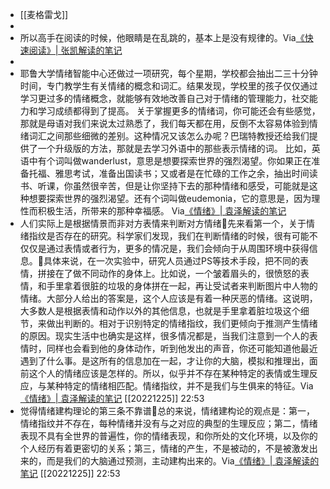 - [[麦格雷戈]]
- 
- 所以高手在阅读的时候，他眼睛是在乱跳的，基本上是没有规律的。Via[《快速阅读》| 张凯解读的笔记](https://app.yinxiang.com/shard/s63/nl/13797828/53316956-4a77-417e-b947-b031267628c3/)
- 
- 耶鲁大学情绪智能中心还做过一项研究，每个星期，学校都会抽出二三十分钟时间，专门教学生有关情绪的概念和词汇。结果发现，学校里的孩子仅仅通过学习更过多的情绪概念，就能够有效地改善自己对于情绪的管理能力，社交能力和学习成绩都得到了提高。
关于掌握更多的情绪词，你可能还会有些感觉，那就是母语对我们来说太过熟悉了，我们每天都在用，反倒不太容易体验到情绪词汇之间那些细微的差别。这种情况又该怎么办呢？巴瑞特教授还给我们提供了一个升级版的方法，那就是去学习外语中的那些表示情绪的词。
比如，英语中有个词叫做wanderlust，意思是想要探索世界的强烈渴望。你如果正在准备托福、雅思考试，准备出国读书；又或者是在忙碌的工作之余，抽出时间读书、听课，你虽然很辛苦，但是让你坚持下去的那种情绪和感受，可能就是这种想要探索世界的强烈渴望。还有个词叫做eudemonia，它的意思是，因为理性而积极生活，所带来的那种幸福感。
Via[《情绪》| 袁泽解读的笔记](https://app.yinxiang.com/shard/s63/nl/13797828/40d2d7ef-1eae-4a3a-9e57-2b56647dfa87/)
- 人们实际上是根据情景而非对方表情来判断对方情绪🌱先来看第一个，关于情绪指纹是否存在的研究。科学家们发现，我们在判断情绪的时候，很有可能不仅仅是通过表情或者行为，更多的情况是，我们会倾向于从周围环境中获得信息。🌱具体来说，在一次实验中，研究人员通过PS等技术手段，把不同的表情，拼接在了做不同动作的身体上。比如说，一个皱着眉头的，很愤怒的表情，和手里拿着很脏的垃圾的身体拼在一起，再让受试者来判断图片中人物的情绪。大部分人给出的答案是，这个人应该是有着一种厌恶的情绪。这说明，大多数人是根据表情和动作以外的其他信息，也就是手里拿着脏垃圾这个细节，来做出判断的。相对于识别特定的情绪指纹，我们更倾向于推测产生情绪的原因。现实生活中也确实是这样，很多情况都是，当我们注意到一个人的表情时，同样也会看到他的身体动作，听到他发出的声音，你还可能知道他最近遇到了什么事。是这所有的信息加在一起，才让你的大脑，模拟和推理出，面前这个人的情绪应该是怎样的。所以，似乎并不存在某种特定的表情或生理反应，与某种特定的情绪相匹配。情绪指纹，并不是我们与生俱来的特征。Via[《情绪》| 袁泽解读的笔记](https://app.yinxiang.com/shard/s63/nl/13797828/40d2d7ef-1eae-4a3a-9e57-2b56647dfa87/) [[20221225]] 22:53
- 觉得情绪建构理论的第三条不靠谱🌱总的来说，情绪建构论的观点是：第一，情绪指纹并不存在，每种情绪并没有与之对应的典型的生理反应；第二，情绪表现不具有全世界的普遍性，你的情绪表现，和你所处的文化环境，以及你的个人经历有着更密切的关系；第三，情绪的产生，不是被动的，不是被激发出来的，而是我们的大脑通过预测，主动建构出来的。Via[《情绪》| 袁泽解读的笔记](https://app.yinxiang.com/shard/s63/nl/13797828/40d2d7ef-1eae-4a3a-9e57-2b56647dfa87/) [[20221225]] 22:53

